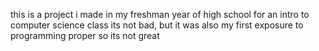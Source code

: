 this is a project i made in my freshman year of high school for an intro to computer science class
its not bad, but it was also my first exposure to programming proper so its not great
